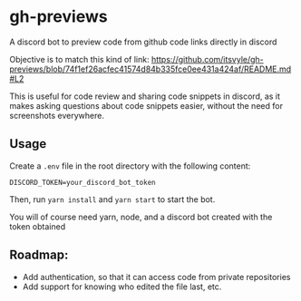 # gh-previews

A discord bot to preview code from github code links directly in discord

Objective is to match this kind of link: https://github.com/itsvyle/gh-previews/blob/74f1ef26acfec41574d84b335fce0ee431a424af/README.md#L2

This is useful for code review and sharing code snippets in discord, as it makes asking questions about code snippets easier, without the need for screenshots everywhere.

## Usage

Create a `.env` file in the root directory with the following content:

```
DISCORD_TOKEN=your_discord_bot_token
```

Then, run `yarn install` and `yarn start` to start the bot.

You will of course need yarn, node, and a discord bot created with the token obtained

## Roadmap:

-   Add authentication, so that it can access code from private repositories
-   Add support for knowing who edited the file last, etc.
